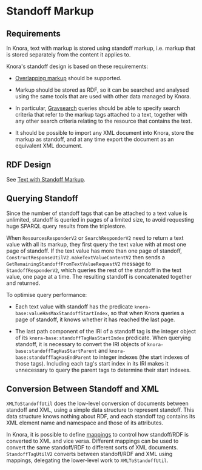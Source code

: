 <!---
 * Copyright © 2021 - 2023 Swiss National Data and Service Center for the Humanities and/or DaSCH Service Platform contributors.
 * SPDX-License-Identifier: Apache-2.0
-->

# Standoff Markup

## Requirements

In Knora, text with markup is stored using standoff markup, i.e. markup that
is stored separately from the content it applies to.

Knora's standoff design is based on these requirements:

- [Overlapping markup](https://en.wikipedia.org/wiki/Overlapping_markup) should be supported.

- Markup should be stored as RDF, so it can be searched and analysed using the same tools that are used
  with other data managed by Knora.

- In particular, [Gravsearch](../../../03-endpoints/api-v2/query-language.md) queries should be able
  to specify search criteria that refer to the markup tags attached to a text, together with
  any other search criteria relating to the resource that contains the text.
    
- It should be possible to import any XML document into Knora, store the markup as standoff, and
  at any time export the document as an equivalent XML document.

## RDF Design

See [Text with Standoff Markup](../../../02-dsp-ontologies/knora-base.md#text-with-standoff-markup).

## Querying Standoff

Since the number of standoff tags that can be attached to a text value is unlimited, standoff is queried
in pages of a limited size, to avoid requesting huge SPARQL query results from the triplestore.

When `ResourcesResponderV2` or `SearchResponderV2` need to return a text value with all its markup,
they first query the text value with at most one page of standoff. If the text value has more than one page of
standoff, `ConstructResponseUtilV2.makeTextValueContentV2` then sends a `GetRemainingStandoffFromTextValueRequestV2`
message to `StandoffResponderV2`, which queries the rest of the standoff in the text value, one page at a time.
The resulting standoff is concatenated together and returned.

To optimise query performance:

- Each text value with standoff has the predicate `knora-base:valueHasMaxStandoffStartIndex`, so that when Knora
  queries a page of standoff, it knows whether it has reached the last page.
  
- The last path component of the IRI of a standoff tag is the integer object of its
  `knora-base:standoffTagHasStartIndex` predicate. When querying standoff, it is necessary to convert
  the IRI objects of `knora-base:standoffTagHasStartParent` and `knora-base:standoffTagHasEndParent` to
  integer indexes (the start indexes of those tags). Including each tag's start index in its IRI makes it
  unnecessary to query the parent tags to determine their start indexes.

## Conversion Between Standoff and XML

`XMLToStandoffUtil` does the low-level conversion of documents between standoff and XML, using a simple
data structure to represent standoff. This data structure knows nothing about RDF, and each standoff tag
contains its XML element name and namespace and those of its attributes.

In Knora, it is possible to define [mappings](../../../03-endpoints/api-v2/xml-to-standoff-mapping.md) to
control how standoff/RDF is converted to XML and vice versa. Different mappings can be used to convert the same
standoff/RDF to different sorts of XML documents. `StandoffTagUtilV2` converts between standoff/RDF and XML using
mappings, delegating the lower-level work to `XMLToStandoffUtil`.
